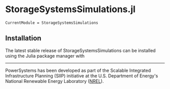 # StorageSystemsSimulations.jl

```@meta
CurrentModule = StorageSystemsSimulations
```

## Installation

The latest stable release of StorageSystemsSimulations can be installed using the Julia package manager with

------------
PowerSystems has been developed as part of the Scalable Integrated Infrastructure Planning
(SIIP) initiative at the U.S. Department of Energy's National Renewable Energy
Laboratory ([NREL](https://www.nrel.gov/)).
